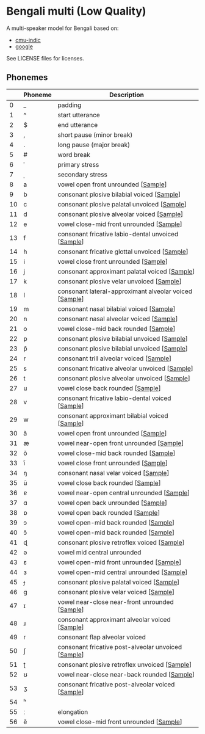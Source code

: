 # Bengali multi (Low Quality)

A multi-speaker model for Bengali based on:

* [cmu-indic](http://festvox.org/cmu_indic/)
* [google](http://www.openslr.org/37/)

See LICENSE files for licenses.


## Phonemes

<table><thead><th>&nbsp;</th><th>Phoneme</th><th>Description</th></thead>
<tr>
<td> 0 </td>
<td> _ </td>
<td> padding </td>
</tr>
<tr>
<td> 1 </td>
<td> ^ </td>
<td> start utterance </td>
</tr>
<tr>
<td> 2 </td>
<td> $ </td>
<td> end utterance </td>
</tr>
<tr>
<td> 3 </td>
<td> , </td>
<td> short pause (minor break) </td>
</tr>
<tr>
<td> 4 </td>
<td> . </td>
<td> long pause (major break) </td>
</tr>
<tr>
<td> 5 </td>
<td> # </td>
<td> word break </td>
</tr>
<tr>
<td> 6 </td>
<td> ˈ </td>
<td> primary stress </td>
</tr>
<tr>
<td> 7 </td>
<td> ˌ </td>
<td> secondary stress </td>
</tr>
<tr>
<td> 8 </td>
<td> a </td>
<td> vowel open front unrounded [<a title="Audio sample for vowel open front unrounded " href="../../../phonemes/open_front_unrounded_vowel.wav">Sample</a>] </td>
</tr>
<tr>
<td> 9 </td>
<td> b </td>
<td> consonant plosive bilabial voiced [<a title="Audio sample for consonant plosive bilabial voiced " href="../../../phonemes/voiced_bilabial_plosive.wav">Sample</a>] </td>
</tr>
<tr>
<td> 10 </td>
<td> c </td>
<td> consonant plosive palatal unvoiced [<a title="Audio sample for consonant plosive palatal unvoiced " href="../../../phonemes/voiceless_palatal_plosive.wav">Sample</a>] </td>
</tr>
<tr>
<td> 11 </td>
<td> d </td>
<td> consonant plosive alveolar voiced [<a title="Audio sample for consonant plosive alveolar voiced " href="../../../phonemes/voiced_alveolar_plosive.wav">Sample</a>] </td>
</tr>
<tr>
<td> 12 </td>
<td> e </td>
<td> vowel close-mid front unrounded [<a title="Audio sample for vowel close-mid front unrounded " href="../../../phonemes/close-mid_front_unrounded_vowel.wav">Sample</a>] </td>
</tr>
<tr>
<td> 13 </td>
<td> f </td>
<td> consonant fricative labio-dental unvoiced [<a title="Audio sample for consonant fricative labio-dental unvoiced " href="../../../phonemes/voiceless_labiodental_fricative.wav">Sample</a>] </td>
</tr>
<tr>
<td> 14 </td>
<td> h </td>
<td> consonant fricative glottal unvoiced [<a title="Audio sample for consonant fricative glottal unvoiced " href="../../../phonemes/voiceless_glottal_fricative.wav">Sample</a>] </td>
</tr>
<tr>
<td> 15 </td>
<td> i </td>
<td> vowel close front unrounded [<a title="Audio sample for vowel close front unrounded " href="../../../phonemes/close_front_unrounded_vowel.wav">Sample</a>] </td>
</tr>
<tr>
<td> 16 </td>
<td> j </td>
<td> consonant approximant palatal voiced [<a title="Audio sample for consonant approximant palatal voiced " href="../../../phonemes/palatal_approximant.wav">Sample</a>] </td>
</tr>
<tr>
<td> 17 </td>
<td> k </td>
<td> consonant plosive velar unvoiced [<a title="Audio sample for consonant plosive velar unvoiced " href="../../../phonemes/voiceless_velar_plosive.wav">Sample</a>] </td>
</tr>
<tr>
<td> 18 </td>
<td> l </td>
<td> consonant lateral-approximant alveolar voiced [<a title="Audio sample for consonant lateral-approximant alveolar voiced " href="../../../phonemes/alveolar_lateral_approximant.wav">Sample</a>] </td>
</tr>
<tr>
<td> 19 </td>
<td> m </td>
<td> consonant nasal bilabial voiced [<a title="Audio sample for consonant nasal bilabial voiced " href="../../../phonemes/bilabial_nasal.wav">Sample</a>] </td>
</tr>
<tr>
<td> 20 </td>
<td> n </td>
<td> consonant nasal alveolar voiced [<a title="Audio sample for consonant nasal alveolar voiced " href="../../../phonemes/alveolar_nasal.wav">Sample</a>] </td>
</tr>
<tr>
<td> 21 </td>
<td> o </td>
<td> vowel close-mid back rounded [<a title="Audio sample for vowel close-mid back rounded " href="../../../phonemes/close-mid_back_rounded_vowel.wav">Sample</a>] </td>
</tr>
<tr>
<td> 22 </td>
<td> p </td>
<td> consonant plosive bilabial unvoiced [<a title="Audio sample for consonant plosive bilabial unvoiced " href="../../../phonemes/voiceless_bilabial_plosive.wav">Sample</a>] </td>
</tr>
<tr>
<td> 23 </td>
<td> p̃ </td>
<td> consonant plosive bilabial unvoiced [<a title="Audio sample for consonant plosive bilabial unvoiced " href="../../../phonemes/voiceless_bilabial_plosive.wav">Sample</a>] </td>
</tr>
<tr>
<td> 24 </td>
<td> r </td>
<td> consonant trill alveolar voiced [<a title="Audio sample for consonant trill alveolar voiced " href="../../../phonemes/alveolar_trill.wav">Sample</a>] </td>
</tr>
<tr>
<td> 25 </td>
<td> s </td>
<td> consonant fricative alveolar unvoiced [<a title="Audio sample for consonant fricative alveolar unvoiced " href="../../../phonemes/voiceless_alveolar_fricative.wav">Sample</a>] </td>
</tr>
<tr>
<td> 26 </td>
<td> t </td>
<td> consonant plosive alveolar unvoiced [<a title="Audio sample for consonant plosive alveolar unvoiced " href="../../../phonemes/voiceless_alveolar_plosive.wav">Sample</a>] </td>
</tr>
<tr>
<td> 27 </td>
<td> u </td>
<td> vowel close back rounded [<a title="Audio sample for vowel close back rounded " href="../../../phonemes/close_back_rounded_vowel.wav">Sample</a>] </td>
</tr>
<tr>
<td> 28 </td>
<td> v </td>
<td> consonant fricative labio-dental voiced [<a title="Audio sample for consonant fricative labio-dental voiced " href="../../../phonemes/voiced_labiodental_fricative.wav">Sample</a>] </td>
</tr>
<tr>
<td> 29 </td>
<td> w </td>
<td> consonant approximant bilabial voiced [<a title="Audio sample for consonant approximant bilabial voiced " href="../../../phonemes/voiced_bilabial_approximant.wav">Sample</a>] </td>
</tr>
<tr>
<td> 30 </td>
<td> ã </td>
<td> vowel open front unrounded [<a title="Audio sample for vowel open front unrounded " href="../../../phonemes/open_front_unrounded_vowel.wav">Sample</a>] </td>
</tr>
<tr>
<td> 31 </td>
<td> æ </td>
<td> vowel near-open front unrounded [<a title="Audio sample for vowel near-open front unrounded " href="../../../phonemes/near-open_front_unrounded_vowel.wav">Sample</a>] </td>
</tr>
<tr>
<td> 32 </td>
<td> õ </td>
<td> vowel close-mid back rounded [<a title="Audio sample for vowel close-mid back rounded " href="../../../phonemes/close-mid_back_rounded_vowel.wav">Sample</a>] </td>
</tr>
<tr>
<td> 33 </td>
<td> ĩ </td>
<td> vowel close front unrounded [<a title="Audio sample for vowel close front unrounded " href="../../../phonemes/close_front_unrounded_vowel.wav">Sample</a>] </td>
</tr>
<tr>
<td> 34 </td>
<td> ŋ </td>
<td> consonant nasal velar voiced [<a title="Audio sample for consonant nasal velar voiced " href="../../../phonemes/velar_nasal.wav">Sample</a>] </td>
</tr>
<tr>
<td> 35 </td>
<td> ũ </td>
<td> vowel close back rounded [<a title="Audio sample for vowel close back rounded " href="../../../phonemes/close_back_rounded_vowel.wav">Sample</a>] </td>
</tr>
<tr>
<td> 36 </td>
<td> ɐ </td>
<td> vowel near-open central unrounded [<a title="Audio sample for vowel near-open central unrounded " href="../../../phonemes/near-open_central_unrounded_vowel.wav">Sample</a>] </td>
</tr>
<tr>
<td> 37 </td>
<td> ɑ </td>
<td> vowel open back unrounded [<a title="Audio sample for vowel open back unrounded " href="../../../phonemes/open_back_unrounded_vowel.wav">Sample</a>] </td>
</tr>
<tr>
<td> 38 </td>
<td> ɒ </td>
<td> vowel open back rounded [<a title="Audio sample for vowel open back rounded " href="../../../phonemes/open_back_rounded_vowel.wav">Sample</a>] </td>
</tr>
<tr>
<td> 39 </td>
<td> ɔ </td>
<td> vowel open-mid back rounded [<a title="Audio sample for vowel open-mid back rounded " href="../../../phonemes/open-mid_back_rounded_vowel.wav">Sample</a>] </td>
</tr>
<tr>
<td> 40 </td>
<td> ɔ̃ </td>
<td> vowel open-mid back rounded [<a title="Audio sample for vowel open-mid back rounded " href="../../../phonemes/open-mid_back_rounded_vowel.wav">Sample</a>] </td>
</tr>
<tr>
<td> 41 </td>
<td> ɖ </td>
<td> consonant plosive retroflex voiced [<a title="Audio sample for consonant plosive retroflex voiced " href="../../../phonemes/voiced_retroflex_plosive.wav">Sample</a>] </td>
</tr>
<tr>
<td> 42 </td>
<td> ə </td>
<td> vowel mid central unrounded </td>
</tr>
<tr>
<td> 43 </td>
<td> ɛ </td>
<td> vowel open-mid front unrounded [<a title="Audio sample for vowel open-mid front unrounded " href="../../../phonemes/open-mid_front_unrounded_vowel.wav">Sample</a>] </td>
</tr>
<tr>
<td> 44 </td>
<td> ɜ </td>
<td> vowel open-mid central unrounded [<a title="Audio sample for vowel open-mid central unrounded " href="../../../phonemes/open-mid_central_unrounded_vowel.wav">Sample</a>] </td>
</tr>
<tr>
<td> 45 </td>
<td> ɟ </td>
<td> consonant plosive palatal voiced [<a title="Audio sample for consonant plosive palatal voiced " href="../../../phonemes/voiced_palatal_plosive.wav">Sample</a>] </td>
</tr>
<tr>
<td> 46 </td>
<td> ɡ </td>
<td> consonant plosive velar voiced [<a title="Audio sample for consonant plosive velar voiced " href="../../../phonemes/voiced_velar_plosive.wav">Sample</a>] </td>
</tr>
<tr>
<td> 47 </td>
<td> ɪ </td>
<td> vowel near-close near-front unrounded [<a title="Audio sample for vowel near-close near-front unrounded " href="../../../phonemes/near-close_near-front_unrounded_vowel.wav">Sample</a>] </td>
</tr>
<tr>
<td> 48 </td>
<td> ɹ </td>
<td> consonant approximant alveolar voiced [<a title="Audio sample for consonant approximant alveolar voiced " href="../../../phonemes/alveolar_approximant.wav">Sample</a>] </td>
</tr>
<tr>
<td> 49 </td>
<td> ɾ </td>
<td> consonant flap alveolar voiced </td>
</tr>
<tr>
<td> 50 </td>
<td> ʃ </td>
<td> consonant fricative post-alveolar unvoiced [<a title="Audio sample for consonant fricative post-alveolar unvoiced " href="../../../phonemes/voiceless_postalveolar_fricative.wav">Sample</a>] </td>
</tr>
<tr>
<td> 51 </td>
<td> ʈ </td>
<td> consonant plosive retroflex unvoiced [<a title="Audio sample for consonant plosive retroflex unvoiced " href="../../../phonemes/voiceless_retroflex_plosive.wav">Sample</a>] </td>
</tr>
<tr>
<td> 52 </td>
<td> ʊ </td>
<td> vowel near-close near-back rounded [<a title="Audio sample for vowel near-close near-back rounded " href="../../../phonemes/near-close_near-back_rounded_vowel.wav">Sample</a>] </td>
</tr>
<tr>
<td> 53 </td>
<td> ʒ </td>
<td> consonant fricative post-alveolar voiced [<a title="Audio sample for consonant fricative post-alveolar voiced " href="../../../phonemes/voiced_postalveolar_fricative.wav">Sample</a>] </td>
</tr>
<tr>
<td> 54 </td>
<td> ʰ </td>
<td>  </td>
</tr>
<tr>
<td> 55 </td>
<td> ː </td>
<td> elongation </td>
</tr>
<tr>
<td> 56 </td>
<td> ẽ </td>
<td> vowel close-mid front unrounded [<a title="Audio sample for vowel close-mid front unrounded " href="../../../phonemes/close-mid_front_unrounded_vowel.wav">Sample</a>] </td>
</tr>
</table>
